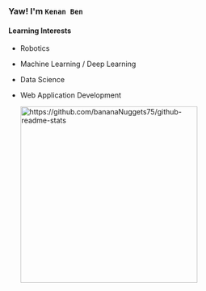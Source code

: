 ### Yaw! I'm `Kenan Ben`

<h4 align="left" margin= "20px">Learning Interests</h4> 

- Robotics
- Machine Learning / Deep Learning
- Data Science
- Web Application Development


  <div>
  <img width="350" alt="https://github.com/bananaNuggets75/github-readme-stats" src="https://github-readme-stats.vercel.app/api/top-langs/?username=bananaNuggets75&layout=compact&langs_count=8&theme=gotham" />
</div> 
